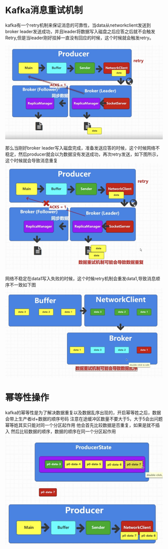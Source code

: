 # Kafka消息重试机制
kafka有一个retry机制来保证消息的可靠性，当data从networkclient发送到broker leader发送成功，并且leader将数据写入磁盘之后应答之后就不会触发Retry,但是当leader刚好挂掉一直没有回应的时候，这个时候就会触发retry。

![architect](images/28-kafka.png)

那么当刚好broker leader写入磁盘完成，准备发送应答的时候，这个时候网络不稳定，然后producer就会以为数据没有发送成功，再次retry发送，如下图所示，这个时候就会导致消息重复
![architect](images/29-kafka.png)

网络不稳定在data1写入失败的时候，这个时候retry机制会重发data1,导致消息顺序不一致如下图
![architect](images/30-kafka.png)

# 幂等性操作
kafka的幂等性是为了解决数据重复以及数据乱序出现的，开启幂等姓之后，数据会带上生产者id+数据的顺序号码
注意在途缓冲区数量不要大于5，大于5会出问题
幂等姓其实只能对同一个分区起作用
他会首先比较数据是否重复，如果是就不插入
然后比较数据的顺序，数据的顺序在同一个分区起作用
![architect](images/31-kafka.png)